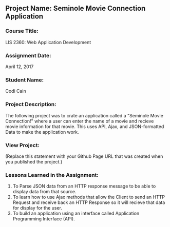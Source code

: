 ## Project Name:  Seminole Movie Connection Application

### Course Title:
LIS 2360:  Web Application Development

### Assignment Date:  
April 12, 2017

### Student Name:  
Codi Cain

### Project Description:
The following project was to crate an application called a "Seminole Movie Connection!" where a user can enter the name of a movie and recieve movie information for that movie. This uses API, Ajax, and JSON-formatted
Data to make the application work. 

### View Project:
(Replace this statement with your Github Page URL that was created when you 
 published the project.)

### Lessons Learned in the Assignment:
1. To Parse JSON data from an HTTP response message to be able to display data from that source.
2. To learn how to use Ajax methods that allow the Client to send an HTTP Request and receive back an
HTTP Response so it will recieve that data for display for the user.
3. To build an application using an interface called  Application Programming Interface (API).
